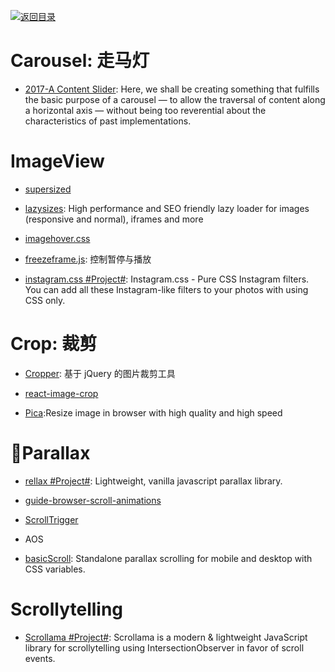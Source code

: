 [![返回目录](https://user-images.githubusercontent.com/5803001/38079637-ff0abcf0-3371-11e8-9b76-ad651620afc7.jpg)](https://github.com/wxyyxc1992/Awesome-Links)

# Carousel: 走马灯

* [2017-A Content Slider](https://inclusive-components.design/a-content-slider/): Here, we shall be creating something that fulfills the basic purpose of a carousel — to allow the traversal of content along a horizontal axis — without being too reverential about the characteristics of past implementations.

# ImageView

* [supersized](https://github.com/buildinternet/supersized)

* [lazysizes](https://github.com/aFarkas/lazysizes): High performance and SEO friendly lazy loader for images (responsive and normal), iframes and more

* [imagehover.css](https://github.com/ciar4n/imagehover.css)

* [freezeframe.js](https://github.com/ctrl-freaks/freezeframe.js): 控制暂停与播放

- [instagram.css #Project#](https://github.com/picturepan2/instagram.css): Instagram.css - Pure CSS Instagram filters. You can add all these Instagram-like filters to your photos with using CSS only.

# Crop: 裁剪

* [Cropper](http://fengyuanchen.github.io/cropper/): 基于 jQuery 的图片裁剪工具

* [react-image-crop](https://github.com/DominicTobias/react-image-crop)

* [Pica](http://nodeca.github.io/pica/demo/):Resize image in browser with high quality and high speed

# Parallax

* [rellax #Project#](https://github.com/dixonandmoe/rellax): Lightweight, vanilla javascript parallax library.

* [guide-browser-scroll-animations](http://developer.telerik.com/featured/guide-browser-scroll-animations/?ref=mybridge.co)

* [ScrollTrigger](https://github.com/terwanerik/ScrollTrigger)

* AOS

* [basicScroll](https://github.com/electerious/basicScroll): Standalone parallax scrolling for mobile and desktop with CSS variables.

# Scrollytelling

* [Scrollama #Project#](https://github.com/russellgoldenberg/scrollama): Scrollama is a modern & lightweight JavaScript library for scrollytelling using IntersectionObserver in favor of scroll events.
